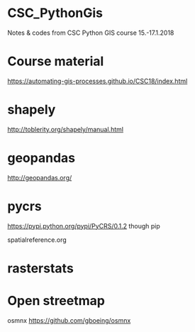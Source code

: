 # CSC_PythonGis
Notes &amp; codes from CSC Python GIS course 15.-17.1.2018

# Course material
https://automating-gis-processes.github.io/CSC18/index.html

# shapely 
http://toblerity.org/shapely/manual.html

# geopandas
http://geopandas.org/

# pycrs
https://pypi.python.org/pypi/PyCRS/0.1.2
though pip

spatialreference.org

# rasterstats

# Open streetmap
osmnx
https://github.com/gboeing/osmnx
